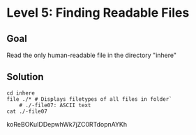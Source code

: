 # Level 5: Finding Readable Files
## Goal
Read the only human-readable file in the directory "inhere"
## Solution
```
cd inhere
file ./* # Displays filetypes of all files in folder`
    # ./-file07: ASCII text
cat ./-file07
```
koReBOKuIDDepwhWk7jZC0RTdopnAYKh